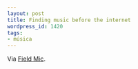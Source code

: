 ```yaml
---
layout: post
title: Finding music before the internet
wordpress_id: 1420
tags:
- música
---
```


Via [Field Mic](http://fieldmic.com/post/26291756653/influences-apparat-by-bloc-its-great-to).
